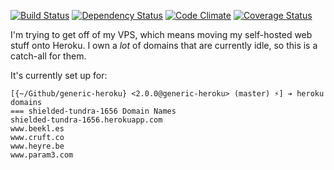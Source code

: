 [![Build Status](https://travis-ci.org/pikesley/generic-heroku.png?branch=master)](https://travis-ci.org/pikesley/generic-heroku)
[![Dependency Status](https://gemnasium.com/pikesley/generic-heroku.png)](https://gemnasium.com/pikesley/generic-heroku)
[![Code Climate](https://codeclimate.com/github/pikesley/generic-heroku.png)](https://codeclimate.com/github/pikesley/generic-heroku)
[![Coverage Status](https://coveralls.io/repos/pikesley/generic-heroku/badge.png)](https://coveralls.io/r/pikesley/generic-heroku)

I'm trying to get off of my VPS, which means moving my self-hosted web stuff onto Heroku. I own a _lot_ of domains that are currently idle, so this is a catch-all for them.

It's currently set up for:

```
[{~/Github/generic-heroku} <2.0.0@generic-heroku> (master) ⚡] ➔ heroku domains
=== shielded-tundra-1656 Domain Names
shielded-tundra-1656.herokuapp.com
www.beekl.es
www.cruft.co
www.heyre.be
www.param3.com
```